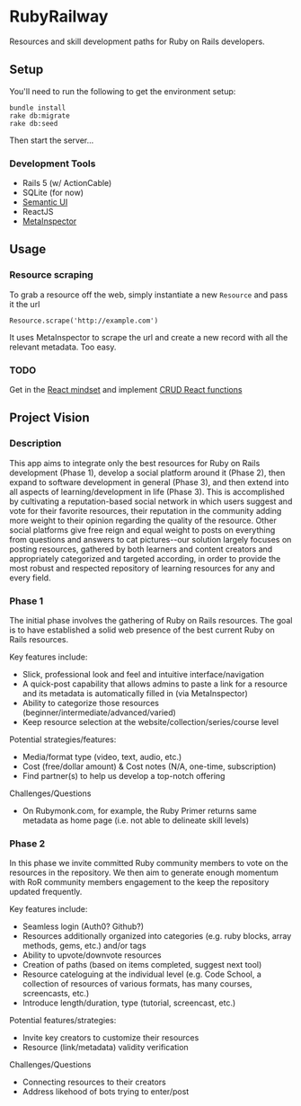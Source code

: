 # RubyRailway
Resources and skill development paths for Ruby on Rails developers.

## Setup
You'll need to run the following to get the environment setup:
```
bundle install
rake db:migrate
rake db:seed
```
Then start the server...

### Development Tools
* Rails 5 (w/ ActionCable)
* SQLite (for now)
* [Semantic UI](https://semantic-ui.com/)
* ReactJS
* [MetaInspector](https://github.com/jaimeiniesta/metainspector)

## Usage

### Resource scraping
To grab a resource off the web, simply instantiate a new `Resource` and pass it the url
```
Resource.scrape('http://example.com')
```
It uses MetaInspector to scrape the url and create a new record with all the relevant metadata. Too easy.

### TODO
Get in the [React mindset](https://reactjs.org/docs/thinking-in-react.html) and implement [CRUD React functions](https://github.com/applegrain/creact)


## Project Vision

### Description
This app aims to integrate only the best resources for Ruby on Rails development (Phase 1), develop a social platform around it (Phase 2), 
then expand to software development in general (Phase 3), and then extend into all aspects of learning/development in life (Phase 3). 
This is accomplished by cultivating a reputation-based social network in which users suggest and vote for their favorite resources, their reputation in the community adding more weight
to their opinion regarding the quality of the resource. Other social platforms give free reign and equal weight to posts on everything from questions and answers
to cat pictures--our solution largely focuses on posting resources, gathered by both learners and content creators and appropriately categorized
and targeted according, in order to provide the most robust and respected repository of learning resources for any and every field. 

### Phase 1
The initial phase involves the gathering of Ruby on Rails resources. The goal is to have established a solid web presence 
of the best current Ruby on Rails resources. 

Key features include:
* Slick, professional look and feel and intuitive interface/navigation
* A quick-post capability that allows admins to paste a link for a resource and its metadata is automatically filled in (via MetaInspector)
* Ability to categorize those resources (beginner/intermediate/advanced/varied)
* Keep resource selection at the website/collection/series/course level

Potential strategies/features:
* Media/format type (video, text, audio, etc.)
* Cost (free/dollar amount) & Cost notes (N/A, one-time, subscription)
* Find partner(s) to help us develop a top-notch offering

Challenges/Questions
* On Rubymonk.com, for example, the Ruby Primer returns same metadata as home page (i.e. not able to delineate skill levels)

### Phase 2
In this phase we invite committed Ruby community members to vote on the resources in the repository.
We then aim to generate enough momentum with RoR community members engagement to the keep the repository updated frequently.

Key features include:
* Seamless login (Auth0? Github?)
* Resources additionally organized into categories (e.g. ruby blocks, array methods, gems, etc.) and/or tags
* Ability to upvote/downvote resources
* Creation of paths (based on items completed, suggest next tool)
* Resource cateloguing at the individual level (e.g. Code School, a collection of resources of various formats, has many courses, screencasts, etc.)
* Introduce length/duration, type (tutorial, screencast, etc.)

Potential features/strategies:
* Invite key creators to customize their resources
* Resource (link/metadata) validity verification

Challenges/Questions
* Connecting resources to their creators
* Address likehood of bots trying to enter/post
